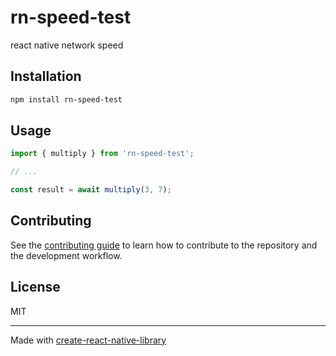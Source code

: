 # rn-speed-test

react native network speed

## Installation

```sh
npm install rn-speed-test
```

## Usage

```js
import { multiply } from 'rn-speed-test';

// ...

const result = await multiply(3, 7);
```

## Contributing

See the [contributing guide](CONTRIBUTING.md) to learn how to contribute to the repository and the development workflow.

## License

MIT

---

Made with [create-react-native-library](https://github.com/callstack/react-native-builder-bob)
